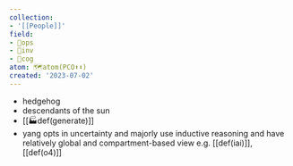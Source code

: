 ```yaml
---
collection:
- '[[People]]'
field:
- 🐙ops
- 🐢inv
- 👾cog
atom: 🗺️atom(PCO⬆️⬇️)
created: '2023-07-02'
---
```


- hedgehog
- descendants of the sun
- [[🏭def(generate)]]
-  yang opts in uncertainty and majorly use inductive reasoning and have relatively global and compartment-based view e.g. [[def(iai)]], [[def(o4)]]
